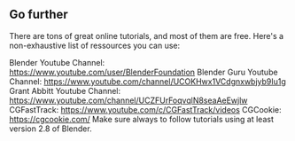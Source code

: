 ## Go further

There are tons of great online tutorials, and most of them are free.
Here's a non-exhaustive list of ressources you can use:

Blender Youtube Channel: https://www.youtube.com/user/BlenderFoundation
Blender Guru Youtube Channel: https://www.youtube.com/channel/UCOKHwx1VCdgnxwbjyb9Iu1g
Grant Abbitt Youtube Channel: https://www.youtube.com/channel/UCZFUrFoqvqlN8seaAeEwjlw
CGFastTrack: https://www.youtube.com/c/CGFastTrack/videos
CGCookie: https://cgcookie.com/
Make sure always to follow tutorials using at least version 2.8 of Blender.
